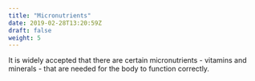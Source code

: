 ```yaml
---
title: "Micronutrients"
date: 2019-02-28T13:20:59Z
draft: false
weight: 5
---
```


It is widely accepted that there are certain micronutrients - vitamins and minerals - that are needed for the body to function correctly.